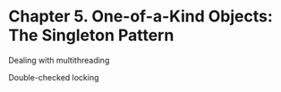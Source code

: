 # Chapter 5. One-of-a-Kind Objects: The Singleton Pattern


Dealing with multithreading

Double-checked locking
